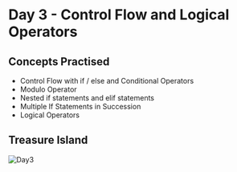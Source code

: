 
# Day 3 - Control Flow and Logical Operators

## Concepts Practised
- Control Flow with if / else and Conditional Operators
- Modulo Operator
- Nested if statements and elif statements
- Multiple If Statements in Succession
- Logical Operators

## Treasure Island

![Day3](https://github.com/shondsouza/100-Days-of-Code-Python/assets/138319148/216515e4-44e2-4dc4-a84b-e8adc35aed1e)
